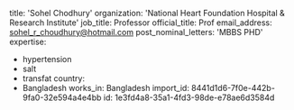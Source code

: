 title: 'Sohel Chodhury'
organization: 'National Heart Foundation Hospital & Research Institute'
job_title: Professor
official_title: Prof
email_address: sohel_r_choudhury@hotmail.com
post_nominal_letters: 'MBBS PHD'
expertise:
  - hypertension
  - salt
  - transfat
country:
  - Bangladesh
works_in: Bangladesh
import_id: 8441d1d6-7f0e-442b-9fa0-32e594a4e4bb
id: 1e3fd4a8-35a1-4fd3-98de-e78ae6d3584d
